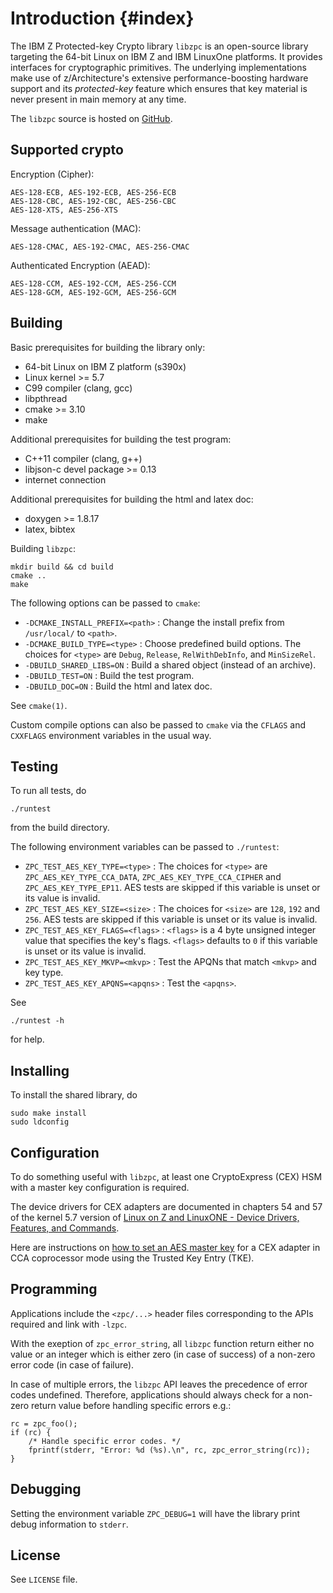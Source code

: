 Introduction {#index}
===

The IBM Z Protected-key Crypto library `libzpc` is an open-source library targeting the 64-bit Linux on IBM Z and IBM LinuxOne platforms. It provides interfaces for cryptographic primitives. The underlying implementations make use of z/Architecture's extensive performance-boosting hardware support and its *protected-key* feature which ensures that key material is never present in main memory at any time.

The `libzpc` source is hosted on [GitHub](https://github.com/opencryptoki/libzpc).


Supported crypto
---

Encryption (Cipher):

    AES-128-ECB, AES-192-ECB, AES-256-ECB
    AES-128-CBC, AES-192-CBC, AES-256-CBC
    AES-128-XTS, AES-256-XTS

Message authentication (MAC):

    AES-128-CMAC, AES-192-CMAC, AES-256-CMAC

Authenticated Encryption (AEAD):

    AES-128-CCM, AES-192-CCM, AES-256-CCM
    AES-128-GCM, AES-192-GCM, AES-256-GCM


Building
---

Basic prerequisites for building the library only:
- 64-bit Linux on IBM Z platform (s390x)
- Linux kernel >= 5.7
- C99 compiler (clang, gcc)
- libpthread
- cmake >= 3.10
- make

Additional prerequisites for building the test program:
- C++11 compiler (clang, g++)
- libjson-c devel package >= 0.13
- internet connection

Additional prerequisites for building the html and latex doc:
- doxygen >= 1.8.17
- latex, bibtex

Building `libzpc`:

    mkdir build && cd build
    cmake ..
    make

The following options can be passed to `cmake`:
- `-DCMAKE_INSTALL_PREFIX=<path>` : Change the install prefix from `/usr/local/` to `<path>`.
- `-DCMAKE_BUILD_TYPE=<type>` : Choose predefined build options. The choices for `<type>` are `Debug`, `Release`, `RelWithDebInfo`, and `MinSizeRel`.
- `-DBUILD_SHARED_LIBS=ON` : Build a shared object (instead of an archive).
- `-DBUILD_TEST=ON` : Build the test program.
- `-DBUILD_DOC=ON` : Build the html and latex doc.

See `cmake(1)`.

Custom compile options can also be passed to `cmake` via the `CFLAGS` and `CXXFLAGS` environment variables in the usual way.


Testing
---

To run all tests, do

    ./runtest

from the build directory.

The following environment variables can be passed to `./runtest`:
- `ZPC_TEST_AES_KEY_TYPE=<type>` : The choices for `<type>` are `ZPC_AES_KEY_TYPE_CCA_DATA`, `ZPC_AES_KEY_TYPE_CCA_CIPHER` and `ZPC_AES_KEY_TYPE_EP11`. AES tests are skipped if this variable is unset or its value is invalid.
- `ZPC_TEST_AES_KEY_SIZE=<size>` : The choices for `<size>` are `128`, `192` and `256`. AES tests are skipped if this variable is unset or its value is invalid.
- `ZPC_TEST_AES_KEY_FLAGS=<flags>` : `<flags>` is a 4 byte unsigned integer value that specifies the key's flags. `<flags>` defaults to `0` if this variable is unset or its value is invalid.
- `ZPC_TEST_AES_KEY_MKVP=<mkvp>` : Test the APQNs that match `<mkvp>`
and key type.
- `ZPC_TEST_AES_KEY_APQNS=<apqns>` : Test the `<apqns>`.

See

    ./runtest -h

for help.


Installing
---

To install the shared library, do

    sudo make install
    sudo ldconfig


Configuration
---

To do something useful with `libzpc`, at least one CryptoExpress (CEX) HSM with a master key configuration is required.

The device drivers for CEX adapters are documented in chapters 54 and 57 of the kernel 5.7 version of
[Linux on Z and LinuxONE - Device Drivers, Features, and Commands](https://www.ibm.com/support/knowledgecenter/linuxonibm/liaaf/lnz_r_dd.html).

Here are instructions on [how to set an AES master key](https://www.ibm.com/support/knowledgecenter/linuxonibm/liaaf/lnz_r_dtke.html) for a CEX adapter in CCA coprocessor mode using the Trusted Key Entry (TKE).


Programming
---

Applications include the `<zpc/...>` header files corresponding to the APIs required and link with `-lzpc`.

With the exeption of `zpc_error_string`, all `libzpc` function return either no value or an integer which is either zero (in case of success) of a non-zero error code (in case of failure).

In case of multiple errors, the `libzpc` API leaves the precedence of error codes undefined. Therefore, applications should always check for a non-zero return value before handling specific errors e.g.:

    rc = zpc_foo();
    if (rc) {
        /* Handle specific error codes. */
        fprintf(stderr, "Error: %d (%s).\n", rc, zpc_error_string(rc));
    }


Debugging
---

Setting the environment variable `ZPC_DEBUG=1` will have the library print debug information to `stderr`.


License
---

See `LICENSE` file.

